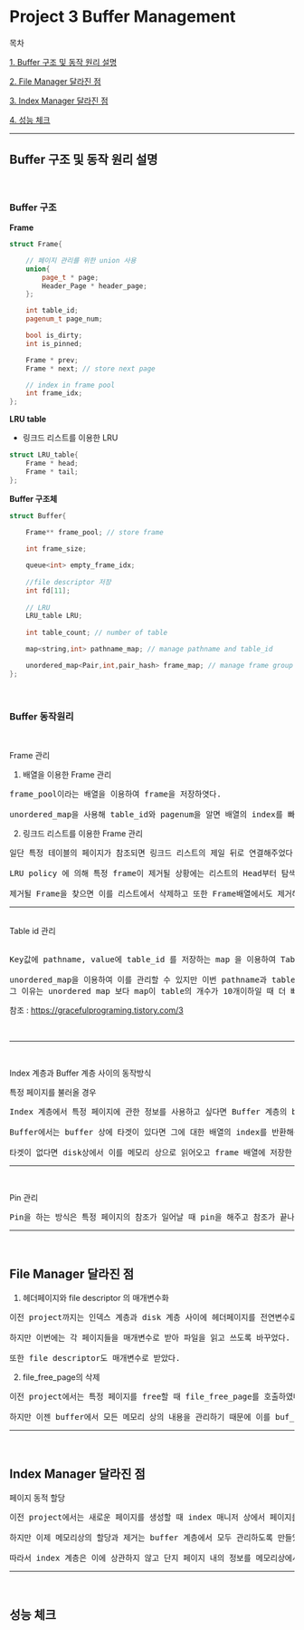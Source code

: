 # Project 3 Buffer Management


목차

[1. Buffer 구조 및 동작 원리 설명](#Buffer-구조-및-동작-원리-설명)

[2. File Manager 달라진 점](#File-Manager-달라진-점)

[3. Index Manager 달라진 점](#Index-Manager-달라진-점)

[4. 성능 체크](#성능-체크)

---
## Buffer 구조 및 동작 원리 설명
<br>

### Buffer 구조

**Frame**
```c++
struct Frame{

    // 페이지 관리를 위한 union 사용
    union{
        page_t * page;
        Header_Page * header_page;
    };

    int table_id;
    pagenum_t page_num;

    bool is_dirty;
    int is_pinned;

    Frame * prev;
    Frame * next; // store next page

    // index in frame pool
    int frame_idx;
};
```

**LRU table**
* 링크드 리스트를 이용한 LRU
```c++
struct LRU_table{
    Frame * head;
    Frame * tail;
};
```

**Buffer 구조체**
```c++
struct Buffer{
    
    Frame** frame_pool; // store frame

    int frame_size;

    queue<int> empty_frame_idx;
    
    //file descriptor 저장
    int fd[11];
    
    // LRU
    LRU_table LRU;
    
    int table_count; // number of table

    map<string,int> pathname_map; // manage pathname and table_id

    unordered_map<Pair,int,pair_hash> frame_map; // manage frame group
};
```

<br>

### Buffer 동작원리
<br>

Frame 관리

1. 배열을 이용한 Frame 관리
<pre>
frame_pool이라는 배열을 이용하여 frame을 저장하엿다.

unordered_map을 사용해 table_id와 pagenum을 알면 배열의 index를 빠르게 찾을 수 있도록 만들었다.
</pre>
2. 링크드 리스트를 이용한 Frame 관리
<pre>
일단 특정 테이블의 페이지가 참조되면 링크드 리스트의 제일 뒤로 연결해주었다.

LRU policy 에 의해 특정 frame이 제거될 상황에는 리스트의 Head부터 탐색하여 제거가 가능한 frame을 찾았다.

제거될 Frame을 찾으면 이를 리스트에서 삭제하고 또한 Frame배열에서도 제거해주었다.
</pre>
---
<br>
Table id 관리

<pre>

Key값에 pathname, value에 table_id 를 저장하는 map 을 이용하여 Table_id를 관리하였다.

unordered_map을 이용하여 이를 관리할 수 있지만 이번 pathname과 table_id관련해서의 관리는 map을 이용한다. 
그 이유는 unordered map 보다 map이 table의 개수가 10개이하일 때 더 빠르기 떄문이다.
</pre>
참조 : https://gracefulprograming.tistory.com/3

<br>

---

<br>

Index 계층과 Buffer 계층 사이의 동작방식

특정 페이지를 불러올 경우
<pre>
Index 계층에서 특정 페이지에 관한 정보를 사용하고 싶다면 Buffer 계층의 buf_get_page()를 호출한다.

Buffer에서는 buffer 상에 타겟이 있다면 그에 대한 배열의 index를 반환해준다.

타겟이 없다면 disk상에서 이를 메모리 상으로 읽어오고 frame 배열에 저장한 다음 index를 반환해준다.
</pre>

---
<br>

Pin 관리

<pre>
Pin을 하는 방식은 특정 페이지의 참조가 일어날 때 pin을 해주고 참조가 끝나면 바로 unpin을 해주는 방식을 이용했다.
</pre>

---
<br>

## File Manager 달라진 점

1. 헤더페이지와 file descriptor 의 매개변수화
<pre>
이전 project까지는 인덱스 계층과 disk 계층 사이에 헤더페이지를 전연변수로 사용하여 disk에 읽고 쓰기를 하였다.

하지만 이번에는 각 페이지들을 매개변수로 받아 파일을 읽고 쓰도록 바꾸었다.

또한 file descriptor도 매개변수로 받았다.
</pre>
2. file_free_page의 삭제
<pre>
이전 project에서는 특정 페이지를 free할 때 file_free_page를 호출하였다.

하지만 이젠 buffer에서 모든 메모리 상의 내용을 관리하기 때문에 이를 buf_free_page로 대체하였다.
</pre>

---

<br>

## Index Manager 달라진 점
페이지 동적 할당
<pre>
이전 project에서는 새로운 페이지를 생성할 때 index 매니저 상에서 페이지를 동적할당하였다.

하지만 이제 메모리상의 할당과 제거는 buffer 계층에서 모두 관리하도록 만들었다.

따라서 index 계층은 이에 상관하지 않고 단지 페이지 내의 정보를 메모리상에서 수정하는 역할만 맡게 되었다.
</pre>

---
<br>

## 성능 체크
